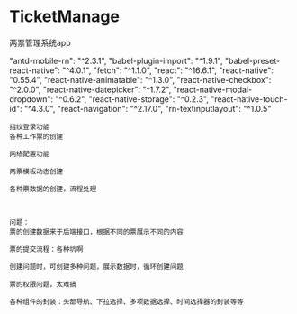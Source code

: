 # TicketManage
两票管理系统app


"antd-mobile-rn": "^2.3.1",
    "babel-plugin-import": "^1.9.1",
    "babel-preset-react-native": "^4.0.1",
    "fetch": "^1.1.0",
    "react": "^16.6.1",
    "react-native": "0.55.4",
    "react-native-animatable": "^1.3.0",
    "react-native-checkbox": "^2.0.0",
    "react-native-datepicker": "^1.7.2",
    "react-native-modal-dropdown": "^0.6.2",
    "react-native-storage": "^0.2.3",
    "react-native-touch-id": "^4.3.0",
    "react-navigation": "^2.17.0",
    "rn-textinputlayout": "^1.0.5"
    
    指纹登录功能
    各种工作票的创建
    
    网络配置功能
    
    两票模板动态创建
    
    各种票数据的创建，流程处理
    
    
    
    问题：
    票的创建数据来于后端接口，根据不同的票展示不同的内容
    
    票的提交流程：各种坑啊
    
    创建问题时，可创建多种问题，展示数据时，循环创建问题
    
    票的权限问题，太难搞
    
    各种组件的封装：头部导航、下拉选择、多项数据选择、时间选择器的封装等等
    
